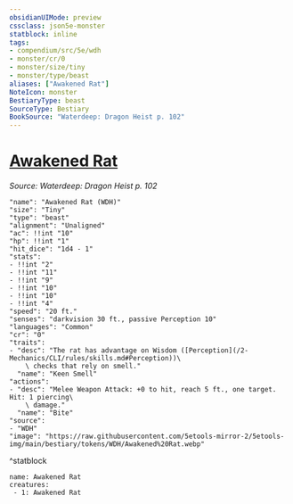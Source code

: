 ```yaml
---
obsidianUIMode: preview
cssclass: json5e-monster
statblock: inline
tags:
- compendium/src/5e/wdh
- monster/cr/0
- monster/size/tiny
- monster/type/beast
aliases: ["Awakened Rat"]
NoteIcon: monster
BestiaryType: beast
SourceType: Bestiary
BookSource: "Waterdeep: Dragon Heist p. 102"
---
```

# [Awakened Rat](2-Mechanics/CLI/bestiary/beast/awakened-rat-wdh.md)
*Source: Waterdeep: Dragon Heist p. 102*  

```statblock
"name": "Awakened Rat (WDH)"
"size": "Tiny"
"type": "beast"
"alignment": "Unaligned"
"ac": !!int "10"
"hp": !!int "1"
"hit_dice": "1d4 - 1"
"stats":
- !!int "2"
- !!int "11"
- !!int "9"
- !!int "10"
- !!int "10"
- !!int "4"
"speed": "20 ft."
"senses": "darkvision 30 ft., passive Perception 10"
"languages": "Common"
"cr": "0"
"traits":
- "desc": "The rat has advantage on Wisdom ([Perception](/2-Mechanics/CLI/rules/skills.md#Perception))\
    \ checks that rely on smell."
  "name": "Keen Smell"
"actions":
- "desc": "Melee Weapon Attack: +0 to hit, reach 5 ft., one target. Hit: 1 piercing\
    \ damage."
  "name": "Bite"
"source":
- "WDH"
"image": "https://raw.githubusercontent.com/5etools-mirror-2/5etools-img/main/bestiary/tokens/WDH/Awakened%20Rat.webp"
```
^statblock

```encounter-table
name: Awakened Rat
creatures:
 - 1: Awakened Rat
```
